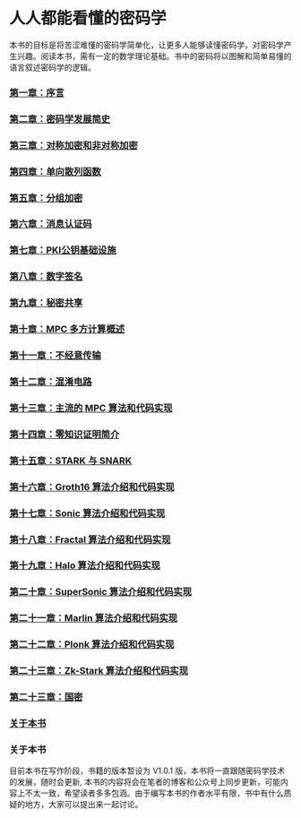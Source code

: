 # 人人都能看懂的密码学

本书的目标是将苦涩难懂的密码学简单化，让更多人能够读懂密码学，对密码学产生兴趣。阅读本书，需有一定的数学理论基础。书中的密码将以图解和简单易懂的语言叙述密码学的逻辑。

### [第一章：序言](https://github.com/guoshijiang/Cryptography_anyone_can_understand/blob/master/preface/README.md)

### [第二章：密码学发展简史](https://github.com/guoshijiang/Cryptography_anyone_can_understand/blob/master/history/README.md)

### [第三章：对称加密和非对称加密](https://github.com/guoshijiang/Cryptography_anyone_can_understand/blob/master/encryptType/README.md)

### [第四章：单向散列函数 ](https://github.com/guoshijiang/Cryptography_anyone_can_understand/blob/master/Hash/README.md)

### [第五章：分组加密 ](https://github.com/guoshijiang/cryptography/blob/master/blockCipher/README.md)

### [第六章：消息认证码 ](https://github.com/guoshijiang/cryptography/blob/master/MAC/README.md)

### [第七章：PKI公钥基础设施 ](https://github.com/guoshijiang/Cryptography_anyone_can_understand/blob/master/PKI/README.md)

### [第八章：数字签名 ](https://github.com/guoshijiang/cryptography/blob/master/DigitalSignature/README.md)

### [第九章：秘密共享 ](https://github.com/guoshijiang/Cryptography_anyone_can_understand/blob/master/share/README.md)

### [第十章：MPC 多方计算概述 ](https://github.com/guoshijiang/cryptography/blob/master/MPC/README.md)

### [第十一章：不经意传输 ](https://github.com/guoshijiang/cryptography/blob/master/ot/README.md)

### [第十二章：混淆电路 ](https://github.com/guoshijiang/cryptography/blob/master/GC/README.md)

### [第十三章：主流的 MPC 算法和代码实现 ]()

### [第十四章：零知识证明简介]()

### [第十五章：STARK 与 SNARK]()

### [第十六章：Groth16 算法介绍和代码实现]()

### [第十七章：Sonic 算法介绍和代码实现]()

### [第十八章：Fractal 算法介绍和代码实现]()

### [第十九章：Halo 算法介绍和代码实现]()

### [第二十章：SuperSonic 算法介绍和代码实现]()

### [第二十一章：Marlin 算法介绍和代码实现]()

### [第二十二章：Plonk 算法介绍和代码实现]()

### [第二十三章：Zk-Stark 算法介绍和代码实现]()

### [第二十三章：国密 ](https://github.com/guoshijiang/Cryptography_anyone_can_understand/blob/master/china/README.md)

### [关于本书](https://github.com/guoshijiang/Cryptography_anyone_can_understand/blob/master/preface/README.md)


### 关于本书

目前本书在写作阶段，书籍的版本暂设为 V1.0.1 版，本书将一直跟随密码学技术的发展，随时会更新, 本书的内容将会在笔者的博客和公众号上同步更新，可能内容上不太一致，希望读者多多包涵。由于编写本书的作者水平有限，书中有什么质疑的地方，大家可以提出来一起讨论。
